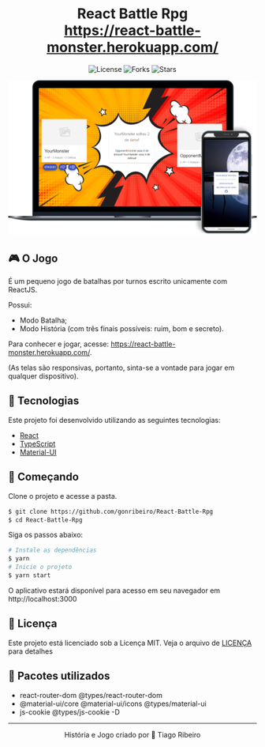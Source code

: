 <h1 align="center">
    React Battle Rpg
    <br />
    <a href="https://react-battle-monster.herokuapp.com/" target="_blank">https://react-battle-monster.herokuapp.com/</a>
</h1>

<p align="center">
  <img  src="https://img.shields.io/static/v1?label=license&message=MIT&color=orange&labelColor=121214" alt="License">

  <img src="https://img.shields.io/github/forks/gonribeiro/React-Battle-Rpg?label=forks&message=MIT&color=orange&labelColor=121214" alt="Forks">

  <img src="https://img.shields.io/github/stars/gonribeiro/React-Battle-Rpg?label=stars&message=MIT&color=orange&labelColor=121214" alt="Stars">
</p>

![Game](.github/game.png)

## 🎮 O Jogo

É um pequeno jogo de batalhas por turnos escrito unicamente com ReactJS.

Possui:

- Modo Batalha;
- Modo História (com três finais possíveis: ruim, bom e secreto).

Para conhecer e jogar, acesse: https://react-battle-monster.herokuapp.com/.

(As telas são responsivas, portanto, sinta-se a vontade para jogar em qualquer dispositivo).

## 🧪 Tecnologias

Este projeto foi desenvolvido utilizando as seguintes tecnologias:

- [React](https://reactjs.org)
- [TypeScript](https://www.typescriptlang.org/)
- [Material-UI](https://material-ui.com/)

## 🚀 Começando

Clone o projeto e acesse a pasta.

```bash
$ git clone https://github.com/gonribeiro/React-Battle-Rpg
$ cd React-Battle-Rpg
```

Siga os passos abaixo:
```bash
# Instale as dependências
$ yarn
# Inicie o projeto
$ yarn start
```
O aplicativo estará disponível para acesso em seu navegador em http://localhost:3000

## 📝 Licença

Este projeto está licenciado sob a Licença MIT. Veja o arquivo de [LICENÇA](LICENSE.md) para detalhes

## 🎲 Pacotes utilizados

- react-router-dom @types/react-router-dom
- @material-ui/core @material-ui/icons @types/material-ui
- js-cookie @types/js-cookie -D

---
<p align="center">História e Jogo criado por 💜 Tiago Ribeiro</p>